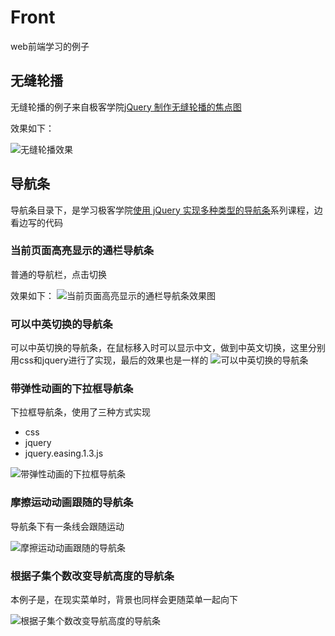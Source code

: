 # Front
web前端学习的例子

## 无缝轮播

无缝轮播的例子来自极客学院[jQuery 制作无缝轮播的焦点图](http://www.jikexueyuan.com/course/2574.html)

效果如下：

![无缝轮播效果](https://github.com/windzencoder/Front/blob/master/%E6%97%A0%E7%BC%9D%E8%BD%AE%E6%92%AD/infinite_scroll.gif)

## 导航条

导航条目录下，是学习极客学院[使用 jQuery 实现多种类型的导航条](http://www.jikexueyuan.com/course/2477.html)系列课程，边看边写的代码


### 当前页面高亮显示的通栏导航条
普通的导航栏，点击切换

效果如下：
![当前页面高亮显示的通栏导航条效果图](https://github.com/windzencoder/Front/blob/master/%E5%AF%BC%E8%88%AA%E6%9D%A1/%E5%BD%93%E5%89%8D%E9%A1%B5%E9%9D%A2%E9%AB%98%E4%BA%AE%E6%98%BE%E7%A4%BA%E7%9A%84%E9%80%9A%E6%A0%8F%E5%AF%BC%E8%88%AA%E6%9D%A1/result.png)

### 可以中英切换的导航条
可以中英切换的导航条，在鼠标移入时可以显示中文，做到中英文切换，这里分别用css和jquery进行了实现，最后的效果也是一样的
![可以中英切换的导航条](https://github.com/windzencoder/Front/blob/master/%E5%AF%BC%E8%88%AA%E6%9D%A1/%E5%8F%AF%E4%BB%A5%E4%B8%AD%E8%8B%B1%E5%88%87%E6%8D%A2%E7%9A%84%E5%AF%BC%E8%88%AA%E6%9D%A1/result_effect.gif)

### 带弹性动画的下拉框导航条
下拉框导航条，使用了三种方式实现
+ css
+ jquery
+ jquery.easing.1.3.js

![带弹性动画的下拉框导航条](https://github.com/windzencoder/Front/blob/master/%E5%AF%BC%E8%88%AA%E6%9D%A1/%E5%B8%A6%E5%BC%B9%E6%80%A7%E5%8A%A8%E7%94%BB%E7%9A%84%E4%B8%8B%E6%8B%89%E6%A1%86%E5%AF%BC%E8%88%AA%E6%9D%A1/bounce_effect.gif)

### 摩擦运动动画跟随的导航条
导航条下有一条线会跟随运动

![摩擦运动动画跟随的导航条](https://github.com/windzencoder/Front/blob/master/%E5%AF%BC%E8%88%AA%E6%9D%A1/%E6%91%A9%E6%93%A6%E8%BF%90%E5%8A%A8%E5%8A%A8%E7%94%BB%E8%B7%9F%E9%9A%8F%E7%9A%84%E5%AF%BC%E8%88%AA%E6%9D%A1/effect.gif)

### 根据子集个数改变导航高度的导航条
本例子是，在现实菜单时，背景也同样会更随菜单一起向下

![根据子集个数改变导航高度的导航条](https://github.com/windzencoder/Front/blob/master/%E5%AF%BC%E8%88%AA%E6%9D%A1/%E6%A0%B9%E6%8D%AE%E5%AD%90%E9%9B%86%E4%B8%AA%E6%95%B0%E6%94%B9%E5%8F%98%E5%AF%BC%E8%88%AA%E9%AB%98%E5%BA%A6%E7%9A%84%E5%AF%BC%E8%88%AA%E6%9D%A1/effect.gif)



